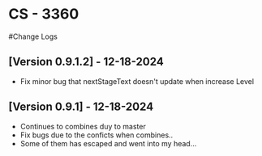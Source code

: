 # CS - 3360
#Change Logs

## [Version 0.9.1.2] - 12-18-2024
- Fix minor bug that nextStageText doesn't update when increase Level

## [Version 0.9.1] - 12-18-2024
- Continues to combines duy to master
- Fix bugs due to the conficts when combines.. 
- Some of them has escaped and went into my head...

